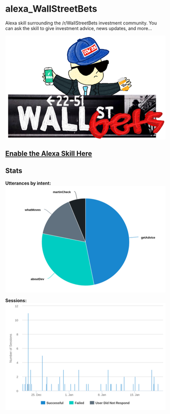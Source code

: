 # alexa_WallStreetBets

Alexa skill surrounding the /r/WallStreetBets investment community.  You can ask the skill to give investment advice, news updates, and more...

[![N|Solid](src/wsb.png)](#)

## [Enable the Alexa Skill Here](https://www.amazon.com/Theriley106-WallStreetBets/dp/B0788ZRVLV)

## Stats

**Utterances by intent:**
[![N|Solid](src/intents.png)](#)

**Sessions:**
[![N|Solid](src/sessions.png)](#)